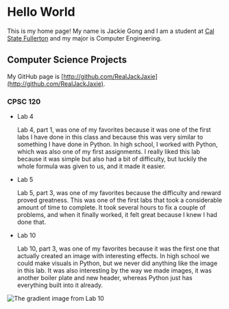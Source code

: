 # Hello World

This is my home page! My name is Jackie Gong and I am a student at [Cal State Fullerton](http://www.fullerton.edu/) and my major is Computer Engineering.

## Computer Science Projects

My GitHub page is [http://github.com/RealJackJaxie](http://github.com/RealJackJaxie).

### CPSC 120

* Lab 4

    Lab 4, part 1, was one of my favorites because it was one of the first labs I have done in this class and because this was very similar to something I have done in Python. In high school, I worked with Python, which was also one of my first assignments. I really liked this lab because it was simple but also had a bit of difficulty, but luckily the whole formula was given to us, and it made it easier. 

* Lab 5

    Lab 5, part 3, was one of my favorites because the difficulty and reward proved greatness. This was one of the first labs that took a considerable amount of time to complete. It took several hours to fix a couple of problems, and when it finally worked, it felt great because I knew I had done that. 

* Lab 10

    Lab 10, part 3, was one of my favorites because it was the first one that actually created an image with interesting effects. In high school we could make visuals in Python, but we never did anything like the image in this lab. It was also interesting by the way we made images, it was another boiler plate and new header, whereas Python just has everything built into it already. 

![The gradient image from Lab 10](images/images.png)